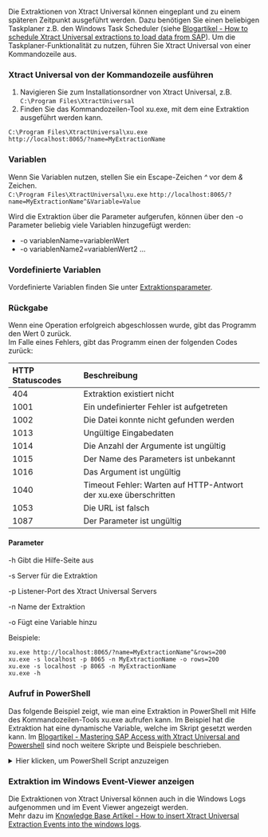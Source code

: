 Die Extraktionen von Xtract Universal können eingeplant und zu einem späteren Zeitpunkt ausgeführt werden. Dazu benötigen Sie einen beliebigen Taskplaner z.B. den Windows Task Scheduler (siehe [Blogartikel - How to schedule Xtract Universal extractions to load data from SAP](http://www.theobald-software.com/blog/2013/01/28/how-to-schedule-xtract-universal-extractions-with-the-windows-task-scheduler-to-load-data-from-sap/0)). Um die Taskplaner-Funktionalität zu nutzen, führen Sie Xtract Universal von einer Kommandozeile aus.


### Xtract Universal von der Kommandozeile ausführen
1. Navigieren Sie zum Installationsordner von Xtract Universal, z.B.
 `C:\Program Files\XtractUniversal` <br>
2. Finden Sie das Kommandozeilen-Tool xu.exe, mit dem eine Extraktion ausgeführt werden kann.<br>

`C:\Program Files\XtractUniversal\xu.exe`<br>
`http://localhost:8065/?name=MyExtractionName`



### Variablen

Wenn Sie Variablen nutzen, stellen Sie ein Escape-Zeichen *^* vor dem *&* Zeichen. <br>
`C:\Program Files\XtractUniversal\xu.exe`
`http://localhost:8065/?name=MyExtractionName^&Variable=Value`


Wird die Extraktion über die Parameter aufgerufen, können über den -o Parameter beliebig viele Variablen hinzugefügt werden:<br>
- -o variablenName=variablenWert 
- -o variablenName2=variablenWert2 ...


### Vordefinierte Variablen

Vordefinierte Variablen finden Sie unter [Extraktionsparameter](./extraktionsparameter). 


### Rückgabe

Wenn eine Operation erfolgreich abgeschlossen wurde, gibt das Programm den Wert 0 zurück.<br>
Im Falle eines Fehlers, gibt das Programm einen der folgenden Codes zurück:

|HTTP Statuscodes | Beschreibung |
|:----|:---| 
|404 | Extraktion existiert nicht |
|1001 | Ein undefinierter Fehler ist aufgetreten |
|1002 | Die Datei konnte nicht gefunden werden|     
|1013 | Ungültige Eingabedaten |
|1014 | Die Anzahl der Argumente ist ungültig |
|1015 | Der Name des Parameters ist unbekannt |
|1016 | Das Argument ist ungültig |
|1040 | Timeout Fehler: Warten auf HTTP-Antwort der xu.exe überschritten | 
|1053 | Die URL ist falsch |
|1087 | Der Parameter ist ungültig |


#### Parameter

-h        Gibt die Hilfe-Seite aus

-s        Server für die Extraktion

-p        Listener-Port des Xtract Universal Servers

-n        Name der Extraktion

-o        Fügt eine Variable hinzu

Beispiele: <br>
```
xu.exe http://localhost:8065/?name=MyExtractionName^&rows=200
xu.exe -s localhost -p 8065 -n MyExtractionName -o rows=200
xu.exe -s localhost -p 8065 -n MyExtractionName
xu.exe -h
```


### Aufruf in PowerShell

Das folgende Beispiel zeigt, wie man eine Extraktion in PowerShell mit Hilfe des Kommandozeilen-Tools xu.exe aufrufen kann. 
Im Beispiel hat die Extraktion hat eine dynamische Variable, welche im Skript gesetzt werden kann. Im [Blogartikel - Mastering SAP Access with Xtract Universal and Powershell](https://blog.theobald-software.com/2018/04/26/mastering-sap-access-with-xtract-universal-and-powershell/) sind noch weitere Skripte und Beispiele beschrieben. 

<details>
<summary>Hier klicken, um PowerShell Script anzuzeigen</summary>
{% highlight javascript %}
# Execute an Xtract Universal extraction using the command tool xu.exe in a powershell script
# the extraction has a variable CalendarMonth that needs a value in the format YYYYMM, e.g. 201712
  
clear
# write the output to a file
$XUOutputfile = "C:\Data\powershell\output.txt"
# write the log to a file
$XULogfile = "C:\Data\powershell\log.txt"
  
# set the path to the installation folder
$XUCmd = 'C:\Program Files\XtractUniversal\xu.exe'
  
$XUServer = "localhost"
$XUPort = "8065"
$XUExtraction = "SAPSalesCube"
  
  
# BEGIN OF BLOCK FOR SETTING VARIABLE
# Skip this block if you don't use variable
  
# generate the calender month from the current date to be used as a variable
# e.g. Tuesday, December 19, 2017 10:40:32 AM
$myyear = (Get-Date -format "yyyy")
$mymonth = (Get-Date -format "MM")
# 201712
$myCalendarMonth = "$myyear$mymonth"
# another option Get-Date -format "yyyyMM"
  
# just if you use variables
# the extraction has a variable CalendarMonth, its value has the format YYYYMM
# set the variable for calendar month e.g. 201712
 
  
# END OF BLOCK FOR SETTING VARIABLE
  
  
# define error message
$errorMessage = @'
If the command completes an operation successfully, it returns an exit code of zero (0).
In case of an error, it will return one of the following (http status) codes:
HTTP Statuscodes (e.g. 404 when the extraction does not exist)
1001    An undefined error occured
1002    Could not find the specified file      
1013    Invalid input data
1014    The number of arguments is invalid
1015    The parameter name is unknown
1016    The argument is not valid
1053    Something is wrong with your URL
1087    The parameter is invalid
  
 
  
# run the command tool with the right parameters
$res = &$XUCmd -s $XUServer -p $XUPort -n $XUExtraction -o CalenderMonth=$myCalenderMonth 1>$XUOutputfile 2>$XULogfile
  
# check the last exit code
# 0: successful
# else unsuccessful
if($LASTEXITCODE -eq 0) {
           
write-host -f Green "The last command executed successfully"          
} else {
           
write-host -f Red "The last execution failed with error code $LASTEXITCODE!"
write-host $errorMessage
}
{% endhighlight %}
</details>


### Extraktion im Windows Event-Viewer anzeigen

Die Extraktionen von Xtract Universal können auch in die Windows Logs aufgenommen und im Event Viewer angezeigt werden.<br> 
Mehr dazu im [Knowledge Base Artikel - How to insert Xtract Universal Extraction Events into the windows logs](https://kb.theobald-software.com/xtract-universal/how-to-insert-xtract-universal-extraction-events-into-the-windows-logs-and-show-them-in-the-event-viewer).
